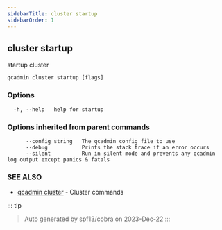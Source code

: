 ```yaml
---
sidebarTitle: cluster startup
sidebarOrder: 1
---
```


## cluster startup<Badge type="tip" text="3.0.9" />

startup cluster

```
qcadmin cluster startup [flags]
```

### Options

```
  -h, --help   help for startup
```

### Options inherited from parent commands

```
      --config string   The qcadmin config file to use
      --debug           Prints the stack trace if an error occurs
      --silent          Run in silent mode and prevents any qcadmin log output except panics & fatals
```

### SEE ALSO

* [qcadmin cluster](cluster.md)	 - Cluster commands

::: tip
>Auto generated by spf13/cobra on 2023-Dec-22
:::
